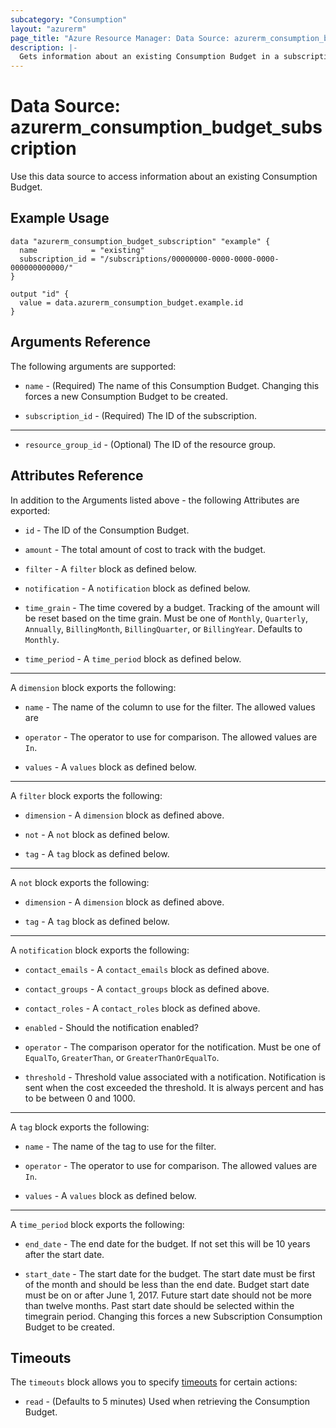 ```yaml
---
subcategory: "Consumption"
layout: "azurerm"
page_title: "Azure Resource Manager: Data Source: azurerm_consumption_budget_subscription"
description: |-
  Gets information about an existing Consumption Budget in a subscription.
---
```


# Data Source: azurerm_consumption_budget_subscription

Use this data source to access information about an existing Consumption Budget.

## Example Usage

```hcl
data "azurerm_consumption_budget_subscription" "example" {
  name            = "existing"
  subscription_id = "/subscriptions/00000000-0000-0000-0000-000000000000/"
}

output "id" {
  value = data.azurerm_consumption_budget.example.id
}
```

## Arguments Reference

The following arguments are supported:

* `name` - (Required) The name of this Consumption Budget. Changing this forces a new Consumption Budget to be created.

* `subscription_id` - (Required) The ID of the subscription.

---

* `resource_group_id` - (Optional) The ID of the resource group.

## Attributes Reference

In addition to the Arguments listed above - the following Attributes are exported: 

* `id` - The ID of the Consumption Budget.

* `amount` - The total amount of cost to track with the budget.

* `filter` - A `filter` block as defined below.

* `notification` - A `notification` block as defined below.

* `time_grain` - The time covered by a budget. Tracking of the amount will be reset based on the time grain. Must be one of `Monthly`, `Quarterly`, `Annually`, `BillingMonth`, `BillingQuarter`, or `BillingYear`. Defaults to `Monthly`.

* `time_period` - A `time_period` block as defined below.

---

A `dimension` block exports the following:

* `name` - The name of the column to use for the filter. The allowed values are

* `operator` -  The operator to use for comparison. The allowed values are `In`.

* `values` - A `values` block as defined below.

---

A `filter` block exports the following:

* `dimension` - A `dimension` block as defined above.

* `not` - A `not` block as defined below.

* `tag` - A `tag` block as defined below.

---

A `not` block exports the following:

* `dimension` - A `dimension` block as defined above.

* `tag` - A `tag` block as defined below.

---

A `notification` block exports the following:

* `contact_emails` - A `contact_emails` block as defined above.

* `contact_groups` - A `contact_groups` block as defined above.

* `contact_roles` - A `contact_roles` block as defined above.

* `enabled` - Should the notification enabled?

* `operator` - The comparison operator for the notification. Must be one of `EqualTo`, `GreaterThan`, or `GreaterThanOrEqualTo`.

* `threshold` - Threshold value associated with a notification. Notification is sent when the cost exceeded the threshold. It is always percent and has to be between 0 and 1000.

---

A `tag` block exports the following:

* `name` - The name of the tag to use for the filter.

* `operator` - The operator to use for comparison. The allowed values are `In`.

* `values` - A `values` block as defined below.

---

A `time_period` block exports the following:

* `end_date` - The end date for the budget. If not set this will be 10 years after the start date.

* `start_date` - The start date for the budget. The start date must be first of the month and should be less than the end date. Budget start date must be on or after June 1, 2017. Future start date should not be more than twelve months. Past start date should be selected within the timegrain period. Changing this forces a new Subscription Consumption Budget to be created.

## Timeouts

The `timeouts` block allows you to specify [timeouts](https://www.terraform.io/docs/configuration/resources.html#timeouts) for certain actions:

* `read` - (Defaults to 5 minutes) Used when retrieving the Consumption Budget.
